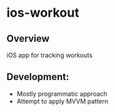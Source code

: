 # ios-workout

## Overview
iOS app for tracking workouts

## Development:
- Mostly programmatic approach
- Attempt to apply MVVM pattern